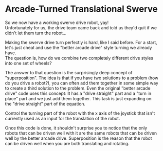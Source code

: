 Arcade-Turned Translational Swerve
==================================

So we now have a working swerve drive robot, yay!  
Unfortunately for us, the drive team came back and told us they'd quit if we didn't let them turn the robot...

Making the swerve drive turn perfectly is hard, like I said before. For a start, let's just cheat and use the "better arcade drive" style turning we already have.  
The question is, how do we combine two completely different drive styles into one set of wheels?

The answer to that question is the surprisingly deep concept of "superposition". The idea is that if you have two solutions to a problem (how do you drive a robot?),
you can often add them together in some simple way to create a third solution to the problem. Even the original "better arcade drive" code uses this concept:
It has a "drive straight" part and a "turn in place" part and we just add them together. This task is just expanding on the "drive straight" part of the equation.

Control the turning part of the robot with the x axis of the joystick that isn't currently used as an input for the translation of the robot.

Once this code is done, it shouldn't surprise you to notice that the only robots that can be driven well with it are the same robots that can be driven well by the better arcade drive.
Superposition is the reason that the robot can be driven well when you are both translating and rotating.

